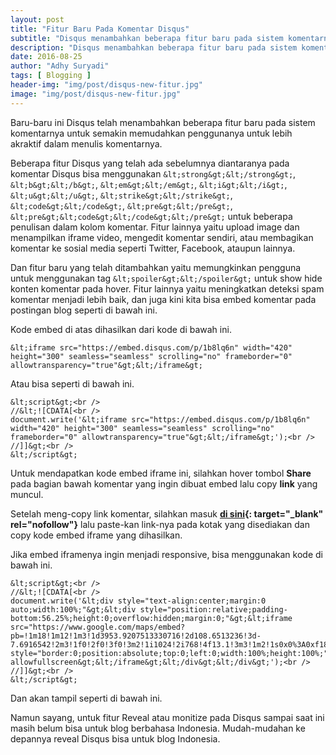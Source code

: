 ```yaml
---
layout: post
title: "Fitur Baru Pada Komentar Disqus"
subtitle: "Disqus menambahkan beberapa fitur baru pada sistem komentarnya."
description: "Disqus menambahkan beberapa fitur baru pada sistem komentarnya untuk mempermudah pengguna dalam memperjelas komentarnya."
date: 2016-08-25
author: "Adhy Suryadi"
tags: [ Blogging ]
header-img: "img/post/disqus-new-fitur.jpg"
image: "img/post/disqus-new-fitur.jpg"
---
```


Baru-baru ini Disqus telah menambahkan beberapa fitur baru pada sistem komentarnya untuk semakin memudahkan penggunanya untuk lebih akraktif dalam menulis komentarnya.

Beberapa fitur Disqus yang telah ada sebelumnya diantaranya pada komentar Disqus bisa menggunakan `&lt;strong&gt;&lt;/strong&gt;`, `&lt;b&gt;&lt;/b&gt;`, `&lt;em&gt;&lt;/em&gt;`, `&lt;i&gt;&lt;/i&gt;`, `&lt;u&gt;&lt;/u&gt;`, `&lt;strike&gt;&lt;/strike&gt;`, `&lt;code&gt;&lt;/code&gt;`, `&lt;pre&gt;&lt;/pre&gt;`, `&lt;pre&gt;&lt;code&gt;&lt;/code&gt;&lt;/pre&gt;` untuk beberapa penulisan dalam kolom komentar. Fitur lainnya yaitu upload image dan menampilkan iframe video, mengedit komentar sendiri, atau membagikan komentar ke sosial media seperti Twitter, Facebook, ataupun lainnya.

Dan fitur baru yang telah ditambahkan yaitu memungkinkan pengguna untuk menggunakan tag `&lt;spoiler&gt;&lt;/spoiler&gt;` untuk show hide konten komentar pada hover. Fitur lainnya yaitu meningkatkan deteksi spam komentar menjadi lebih baik, dan juga kini kita bisa embed komentar pada postingan blog seperti di bawah ini.

<script>
//<![CDATA[
document.write('<iframe data-src="https://embed.disqus.com/p/1b8lq6n" width="420" height="300" seamless="seamless" scrolling="no" frameborder="0" allowtransparency="true"></iframe>');
//]]>
</script>

Kode embed di atas dihasilkan dari kode di bawah ini.

```
&lt;iframe src="https://embed.disqus.com/p/1b8lq6n" width="420" height="300" seamless="seamless" scrolling="no" frameborder="0" allowtransparency="true"&gt;&lt;/iframe&gt;
```

Atau bisa seperti di bawah ini.

```
&lt;script&gt;<br />
//&lt;![CDATA[<br />
document.write('&lt;iframe src="https://embed.disqus.com/p/1b8lq6n" width="420" height="300" seamless="seamless" scrolling="no" frameborder="0" allowtransparency="true"&gt;&lt;/iframe&gt;');<br />
//]]&gt;<br />
&lt;/script&gt;
```

Untuk mendapatkan kode embed iframe ini, silahkan hover tombol **Share** pada bagian bawah komentar yang ingin dibuat embed lalu copy **link** yang muncul.

Setelah meng-copy link komentar, silahkan masuk **[di sini](https://embed.disqus.com/ "Embed Disqus Comments"){: target="_blank" rel="nofollow"}** lalu paste-kan link-nya pada kotak yang disediakan dan copy kode embed iframe yang dihasilkan.

Jika embed iframenya ingin menjadi responsive, bisa menggunakan kode di bawah ini.

```
&lt;script&gt;<br />
//&lt;![CDATA[<br />
document.write('&lt;div style="text-align:center;margin:0 auto;width:100%;"&gt;&lt;div style="position:relative;padding-bottom:56.25%;height:0;overflow:hidden;margin:0;"&gt;&lt;iframe src="https://www.google.com/maps/embed?pb=!1m18!1m12!1m3!1d3953.9207513330716!2d108.6513236!3d-7.6916542!2m3!1f0!2f0!3f0!3m2!1i1024!2i768!4f13.1!3m3!1m2!1s0x0%3A0xf18aa9a899b3191e!2sPondok+Nankenz!5e0!3m2!1sen!2s!4v1441874163329" style="border:0;position:absolute;top:0;left:0;width:100%;height:100%;" allowfullscreen&gt;&lt;/iframe&gt;&lt;/div&gt;&lt;/div&gt;');<br />
//]]&gt;<br />
&lt;/script&gt;
```

Dan akan tampil seperti di bawah ini.

<script>
//<![CDATA[
document.write('<div style="text-align:center;margin:0 auto;width:100%;"><div style="position:relative;padding-bottom:56.25%;height:0;overflow:hidden;margin:0;"><iframe data-src="https://embed.disqus.com/p/1b8lq6n" style="border:0;position:absolute;top:0;left:0;width:100%;height:100%;" allowfullscreen></iframe></div></div>');
//]]>
</script>

Namun sayang, untuk fitur Reveal atau monitize pada Disqus sampai saat ini masih belum bisa untuk blog berbahasa Indonesia. Mudah-mudahan ke depannya reveal Disqus bisa untuk blog Indonesia.

